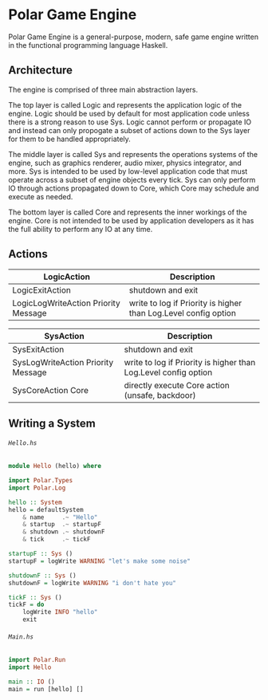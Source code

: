 Polar Game Engine
======

Polar Game Engine is a general-purpose, modern, safe game engine written in the functional programming language Haskell.

## Architecture

The engine is comprised of three main abstraction layers.

The top layer is called Logic and represents the application logic of the engine. Logic should be used by default for most application code unless there is a strong reason to use Sys. Logic cannot perform or propagate IO and instead can only propogate a subset of actions down to the Sys layer for them to be handled appropriately.

The middle layer is called Sys and represents the operations systems of the engine, such as graphics renderer, audio mixer, physics integrator, and more. Sys is intended to be used by low-level application code that must operate across a subset of engine objects every tick. Sys can only perform IO through actions propagated down to Core, which Core may schedule and execute as needed.

The bottom layer is called Core and represents the inner workings of the engine. Core is not intended to be used by application developers as it has the full ability to perform any IO at any time.

## Actions

| LogicAction                          | Description                                                     |
| ------------------------------------ | --------------------------------------------------------------- |
| LogicExitAction                      | shutdown and exit                                               |
| LogicLogWriteAction Priority Message | write to log if Priority is higher than Log.Level config option |

| SysAction                          | Description                                                     |
| ---------------------------------- | --------------------------------------------------------------- |
| SysExitAction                      | shutdown and exit                                               |
| SysLogWriteAction Priority Message | write to log if Priority is higher than Log.Level config option |
| SysCoreAction Core                 | directly execute Core action (unsafe, backdoor)                 |

## Writing a System

###### `Hello.hs`
```haskell
module Hello (hello) where

import Polar.Types
import Polar.Log

hello :: System
hello = defaultSystem
    & name     .~ "Hello"
    & startup  .~ startupF
    & shutdown .~ shutdownF
    & tick     .~ tickF

startupF :: Sys ()
startupF = logWrite WARNING "let's make some noise"

shutdownF :: Sys ()
shutdownF = logWrite WARNING "i don't hate you"

tickF :: Sys ()
tickF = do
    logWrite INFO "hello"
    exit
```

###### `Main.hs`
```haskell
import Polar.Run
import Hello

main :: IO ()
main = run [hello] []
```
